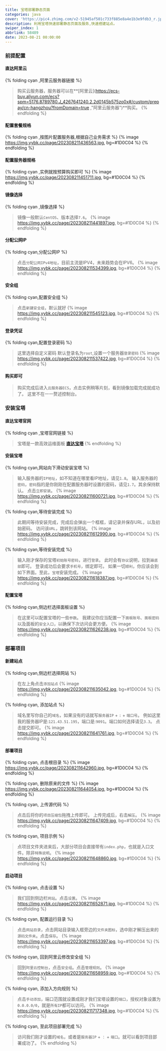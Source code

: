 ```yaml
---
title: 宝塔部署静态页面
categories: java
cover: 'https://pic4.zhimg.com/v2-51945af501c733f885e8a4e1b3e9fdb3_r.jpg'
description: 利用宝塔快速部署静态页面及服务,快速搭建站点。
swiper_index: 1
abbrlink: 58489
date: 2023-08-21 00:00:00
---
```

### 前提配置
####  直达阿里云

{% folding cyan ,阿里云服务器链接 %}
> 购买云服务器，服务器可以在**[阿里云](https://ecs-buy.aliyun.com/ecs?spm=5176.8789780.J_4267641240.2.2d0145b575zo0x#/custom/prepay/cn-hangzhou?fromDomain=true ,"阿里云服务器")**购买。
{% endfolding %}

####  配置套餐规格

{% folding cyan ,按图片配置服务器,根据自己业务需求 %}
{% image https://img.yybk.cc/page/202308211436563.jpg,  bg=#1D0C04 %}
{% endfolding %}

####  配置服务器规格

{% folding cyan ,实例就按预算购买即可 %}
{% image https://img.yybk.cc/page/202308211451711.jpg,  bg=#1D0C04 %}
{% endfolding %}

####  镜像选择

{% folding cyan ,镜像选择 %}
> 镜像一般默认`CentOS`、版本选择`7.6`。
{% image https://img.yybk.cc/page/202308211441897.jpg,  bg=#1D0C04 %}
{% endfolding %}

#### 分配公网IP

{% folding cyan,分配公网IP %}
> 点击`分配公网IPv4地址`，目前主流是IPV4，未来趋势会在IPV6。
{% image https://img.yybk.cc/page/202308211534399.jpg,  bg=#1D0C04 %}
{% endfolding %}

#### 安全组

{% folding cyan,配置安全组 %}
> 点击`新建安全组`，默认就好
{% image https://img.yybk.cc/page/202308211545123.jpg,  bg=#1D0C04 %}
{% endfolding %}

#### 登录凭证

{% folding cyan,配置登录密码 %}
> 这里选择自定义密码 默认登录名为`root`,设置一个服务器`登录密码`
{% image https://img.yybk.cc/page/202308211537422.jpg,  bg=#1D0C04 %}
{% endfolding %}

#### 购买即可

> 购买完成后进入`云服务器ECS`，点击实例稍等片刻，看到镜像加载完成就成功了。
> 这里不在一一赘述控制台。

### 安装宝塔
#### 直达宝塔官网

{% folding cyan ,宝塔官网链接 %}
> 宝塔是一款高效运维面板 **[直达宝塔](https://www.bt.cn/new/download.html, "宝塔linux")**
{% endfolding %}

#### 安装宝塔

{% folding cyan,网站向下滑动安装宝塔 %}
> 输入服务器的`IP地址`，如不知道在哪里看IP地址，请见`1.8`。
> 输入服务器的`密码`，`密码`指的是你刚刚在配置服务器时设置的密码，请见`1.7`。其余保持默认。
> 点击`立即安装`。
{% image https://img.yybk.cc/page/202308211600721.jpg,  bg=#1D0C04 %}
{% endfolding %}

{% folding cyan,等待安装完成 %}
> 此期间等待安装完成，完成后会弹出一个框框，请记录并保存URL，以及初始密码。
> 访问该`URL`，跳转到该网站。
{% image https://img.yybk.cc/page/202308211612990.jpg,  bg=#1D0C04 %}
{% endfolding %}

{% folding cyan,等待安装完成 %}
> 输入刚才保存的宝塔`初始账号密码`，进行`登录`。
> 此时会有`协议`说明，拉到`最底部`即可。
> 登录成功后会要求`手机号`，绑定即可。
> 如果一切`顺利`，你应该会到如下界面。至此，`宝塔`安装完成。
{% image https://img.yybk.cc/page/202308211618387.jpg,  bg=#1D0C04 %}
{% endfolding %}

#### 配置宝塔

{% folding cyan,侧边栏选择面板设置 %}
> 在这里可以配置宝塔的一些`参数`。
> 我建议你应当配置一下`面板账号`、`面板密码`以及面板的`安全入口`，以确保下次访问会更方便。
{% image https://img.yybk.cc/page/202308211626238.jpg,  bg=#1D0C04 %}
{% endfolding %}

### 部署项目
#### 新建站点

{% folding cyan,侧边栏选择网站 %}
> 在左上角点击`添加站点`
{% image https://img.yybk.cc/page/202308211635042.jpg,  bg=#1D0C04 %}
{% endfolding %}

{% folding cyan, 添加站点 %}
> 域名里写你自己的`域名`，如果没有的话就写`服务器IP` + `:` + `端口号`。
> 例如这里我的服务器IP是:`121.43.51.195`，端口是:`9091`。端口如何选择请见`3.3`。
> 点击提交即可。
{% image https://img.yybk.cc/page/202308211641761.jpg,  bg=#1D0C04 %}
{% endfolding %}

#### 部署项目

{% folding cyan, 点击根目录 %}
{% image https://img.yybk.cc/page/202308211642960.jpg,  bg=#1D0C04 %}
{% endfolding %}

{% folding cyan, 删除原来的文件 %}
{% image https://img.yybk.cc/page/202308211644054.jpg,  bg=#1D0C04 %}
{% endfolding %}

{% folding cyan, 上传源代码 %}
> 点击后将你的`项目压缩包`拖拽上传即可。
> 上传完成后，右击`解压`。
{% image https://img.yybk.cc/page/202308211647409.jpg,  bg=#1D0C04 %}
{% endfolding %}

{% folding cyan, 项目示例 %}
> 点项目文件夹进来后，大部分项目会直接带有`index.php`，也就是入口文件。除非`特殊说明`。
{% image https://img.yybk.cc/page/202308211648860.jpg,  bg=#1D0C04 %}
{% endfolding %}

#### 启动项目

{% folding cyan, 点击设置 %}
> 我们回到侧边栏`网站`。点击`设置`。
{% image https://img.yybk.cc/page/202308211652871.jpg,  bg=#1D0C04 %}
{% endfolding %}

{% folding cyan, 配置运行目录 %}
> 点击`网站目录`，点击网站目录输入框旁边的`文件夹图标`，选中刚才解压出来的`源码文件夹`。点击`保存`。
{% image https://img.yybk.cc/page/202308211653397.jpg,  bg=#1D0C04 %}
{% endfolding %}

{% folding cyan, 回到阿里云修改安全组 %}
> 回到`阿里云控制台`，点击`安全组`。点击`管理规则`。
{% image https://img.yybk.cc/page/202308211658959.jpg,  bg=#1D0C04 %}
{% endfolding %}

{% folding cyan, 添加入方向规则 %}
> 点击`手动添加`，端口范围就设置成刚才我们宝塔设置的`端口`，授权对象设置为`0.0.0.0/0`，就是`所有IP`都可以访问。
{% image https://img.yybk.cc/page/202308211717348.jpg,  bg=#1D0C04 %}
{% endfolding %}

{% folding cyan, 至此项目部署完成 %}
> 访问我们刚才设置的`域名`，或者是`服务器IP` + `：` + `端口`。就可以看到项目部署成功了。
{% endfolding %}









